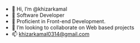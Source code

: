 - 👋 Hi, I’m @khizarkamal 
- 👀 Software Developer
- 🌱 Proficient in Front-end Development.
- 💞️ I’m looking to collaborate on Web based projects
- 📫 khizarkamal0314@gmail.com


<!---
khizarkamal/khizarkamal is a ✨ special ✨ repository because its `README.md` (this file) appears on your GitHub profile.
You can click the Preview link to take a look at your changes.
--->
